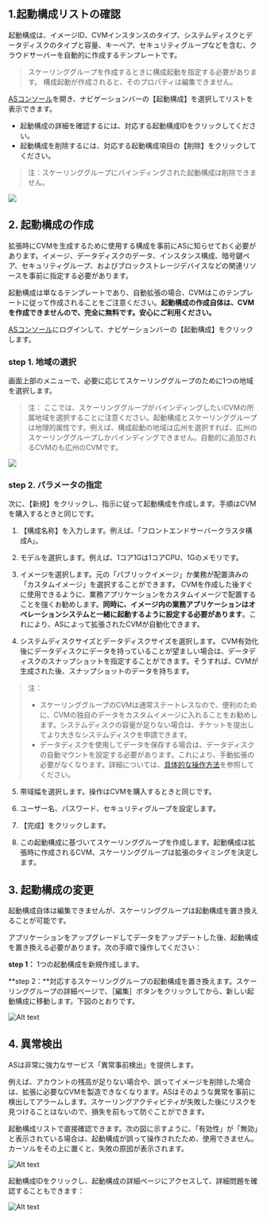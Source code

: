 ## 1.起動構成リストの確認

起動構成は、イメージID、CVMインスタンスのタイプ、システムディスクとデータディスクのタイプと容量、キーペア、セキュリティグループなどを含む、クラウドサーバーを自動的に作成するテンプレートです。

>スケーリンググループを作成するときに構成起動を指定する必要があります。
> 構成起動が作成されると、そのプロパティは編集できません。

[ASコンソール](https://console.cloud.tencent.com/autoscaling/config)を開き、ナビゲーションバーの【起動構成】を選択してリストを表示できます。
- 起動構成の詳細を確認するには、対応する起動構成IDをクリックしてください。
- 起動構成を削除するには、対応する起動構成項目の【削除】をクリックしてください。

> 注：スケーリンググループにバインディングされた起動構成は削除できません。

![](//mccdn.qcloud.com/static/img/63162a40f0b01336f1c1d2dd6fa50f5b/image.png)


## 2. 起動構成の作成

拡張時にCVMを生成するために使用する構成を事前にASに知らせておく必要があります。イメージ、データディスクのデータ、インスタンス構成、暗号鍵ペア、セキュリティグループ、およびブロックストレージデバイスなどの関連リソースを事前に指定する必要があります。

起動構成は単なるテンプレートであり、自動拡張の場合、CVMはこのテンプレートに従って作成されることをご注意ください。**起動構成の作成自体は、CVMを作成できませんので、完全に無料です。安心にご利用ください。**

[ASコンソール](https://console.cloud.tencent.com/autoscaling/config)にログインして、ナビゲーションバーの【起動構成】をクリックします。

### step 1. 地域の選択

画面上部のメニューで、必要に応じてスケーリンググループのために1つの地域を選択します。

>注：
>ここでは、スケーリンググループがバインディングしたいCVMの所属地域を選択することに注意ください。起動構成とスケーリンググループは地理的属性です。例えば、構成起動の地域は広州を選択すれば、広州のスケーリンググループしかバインディングできません。自動的に追加されるCVMのも広州のCVMです。

![](https://mc.qcloudimg.com/static/img/653ebf516d940a90fd79728e5d319cdc/image.png)

### step 2. パラメータの指定

次に、【新規】をクリックし、指示に従って起動構成を作成します。手順はCVMを購入するときと同じです。

1. 【構成名称】を入力します。例えば、「フロントエンドサーバークラスタ構成A」。

2. モデルを選択します。例えば、1コア1Gは1コアCPU、1Gのメモリです。

3. イメージを選択します。元の「パブリックイメージ」か業務が配置済みの「カスタムイメージ」を選択することができます。
CVMを作成した後すぐに使用できるように、業務アプリケーションをカスタムイメージで配置することを強くお勧めします。**同時に、イメージ内の業務アプリケーションはオペレーションシステムと一緒に起動するように設定する必要があります**。これにより、ASによって拡張されたCVMが自動化できます。

4. システムディスクサイズとデータディスクサイズを選択します。
CVM有効化後にデータディスクにデータを持っていることが望ましい場合は、データディスクのスナップショットを指定することができます。そうすれば、CVMが生成された後、スナップショットのデータを持ちます。
> 注：
> - スケーリンググループのCVMは通常ステートレスなので、便利のために、CVMの独自のデータをカスタムイメージに入れることをお勧めします。システムディスクの容量が足りない場合は、チケットを提出してより大きなシステムディスクを申請できます。
> - データディスクを使用してデータを保存する場合は、データディスクの自動マウントを設定する必要があります。これにより、手動拡張の必要がなくなります。詳細については、[具体的な操作方法](https://cloud.tencent.com/document/product/377/4166#16.-.E5.90.AF.E5.8A.A8.E9.85.8D.E7.BD.AE.E4.B8.AD.E6.8C.87.E5.AE.9A.E4.BA.86.E6.95.B0.E6.8D.AE.E7.9B.98.E5.BF.AB.E7.85.A7.E8.A6.81.E6.B3.A8.E6.84.8F.E4.BB.80.E4.B9.88.EF.BC.9F)を参照してください。

5. 帯域幅を選択します。操作はCVMを購入するときと同じです。

6. ユーザー名、パスワード、セキュリティグループを設定します。

7. 【完成】をクリックします。

8. この起動構成に基づいてスケーリンググループを作成します。起動構成は拡張時に作成されるCVM、スケーリンググループは拡張のタイミングを決定します。


## 3. 起動構成の変更

起動構成自体は編集できませんが、スケーリンググループは起動構成を置き換えることが可能です。

アプリケーションをアップグレードしてデータをアップデートした後、起動構成を置き換える必要があります。次の手順で操作してください：

**step 1：** 1つの起動構成を新規作成します。

**step 2：**対応するスケーリンググループの起動構成を置き換えます。スケーリンググループの詳細ページで、［編集］ボタンをクリックしてから、新しい起動構成に移動します。下図のとおりです。

![Alt text](https://mc.qcloudimg.com/static/img/bf9472ccbb0b0e02c8273aa4b37c207b/image.jpg)



## 4. 異常検出

ASは非常に強力なサービス「異常事前検出」を提供します。

例えば、アカウントの残高が足りない場合や、誤ってイメージを削除した場合は、拡張に必要なCVMを製造できなくなります。ASはそのような異常を事前に検出してアラームします。スケーリングアクティビティが失敗した後にリスクを見つけることはないので、損失を前もって防ぐことができます。

起動構成リストで直接確認できます。次の図に示すように、「有効性」が「無効」と表示されている場合は、起動構成が誤って操作されたため、使用できません。カーソルをその上に置くと、失敗の原因が表示されます。

![Alt text](https://mc.qcloudimg.com/static/img/c937dbaececd17cb8fc698decd4c90b3/1.jpg)


起動構成IDをクリックし、起動構成の詳細ページにアクセスして、詳細問題を確認することもできます：

![Alt text](https://mc.qcloudimg.com/static/img/19bbb5acdc101393740d341047ae0803/2.jpg)

